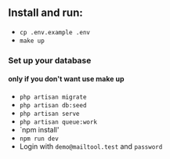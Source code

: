 ## Install and run:
- `cp .env.example .env`
- `make up`
### Set up your database  
#### only if you don't want use make up
- `php artisan migrate`
- `php artisan db:seed`
- `php artisan serve`
- `php artisan queue:work`
- `npm install'
- `npm run dev`
- Login with `demo@mailtool.test` and `password`

